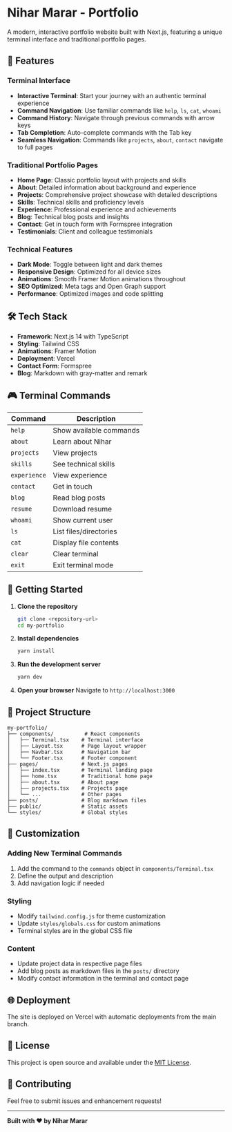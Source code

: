 # Nihar Marar - Portfolio

A modern, interactive portfolio website built with Next.js, featuring a unique terminal interface and traditional portfolio pages.

## 🚀 Features

### Terminal Interface
- **Interactive Terminal**: Start your journey with an authentic terminal experience
- **Command Navigation**: Use familiar commands like `help`, `ls`, `cat`, `whoami`
- **Command History**: Navigate through previous commands with arrow keys
- **Tab Completion**: Auto-complete commands with the Tab key
- **Seamless Navigation**: Commands like `projects`, `about`, `contact` navigate to full pages

### Traditional Portfolio Pages
- **Home Page**: Classic portfolio layout with projects and skills
- **About**: Detailed information about background and experience
- **Projects**: Comprehensive project showcase with detailed descriptions
- **Skills**: Technical skills and proficiency levels
- **Experience**: Professional experience and achievements
- **Blog**: Technical blog posts and insights
- **Contact**: Get in touch form with Formspree integration
- **Testimonials**: Client and colleague testimonials

### Technical Features
- **Dark Mode**: Toggle between light and dark themes
- **Responsive Design**: Optimized for all device sizes
- **Animations**: Smooth Framer Motion animations throughout
- **SEO Optimized**: Meta tags and Open Graph support
- **Performance**: Optimized images and code splitting

## 🛠️ Tech Stack

- **Framework**: Next.js 14 with TypeScript
- **Styling**: Tailwind CSS
- **Animations**: Framer Motion
- **Deployment**: Vercel
- **Contact Form**: Formspree
- **Blog**: Markdown with gray-matter and remark

## 🎮 Terminal Commands

| Command | Description |
|---------|-------------|
| `help` | Show available commands |
| `about` | Learn about Nihar |
| `projects` | View projects |
| `skills` | See technical skills |
| `experience` | View experience |
| `contact` | Get in touch |
| `blog` | Read blog posts |
| `resume` | Download resume |
| `whoami` | Show current user |
| `ls` | List files/directories |
| `cat` | Display file contents |
| `clear` | Clear terminal |
| `exit` | Exit terminal mode |

## 🚀 Getting Started

1. **Clone the repository**
   ```bash
   git clone <repository-url>
   cd my-portfolio
   ```

2. **Install dependencies**
   ```bash
   yarn install
   ```

3. **Run the development server**
   ```bash
   yarn dev
   ```

4. **Open your browser**
   Navigate to `http://localhost:3000`

## 📁 Project Structure

```
my-portfolio/
├── components/          # React components
│   ├── Terminal.tsx    # Terminal interface
│   ├── Layout.tsx      # Page layout wrapper
│   ├── Navbar.tsx      # Navigation bar
│   └── Footer.tsx      # Footer component
├── pages/              # Next.js pages
│   ├── index.tsx       # Terminal landing page
│   ├── home.tsx        # Traditional home page
│   ├── about.tsx       # About page
│   ├── projects.tsx    # Projects page
│   └── ...             # Other pages
├── posts/              # Blog markdown files
├── public/             # Static assets
└── styles/             # Global styles
```

## 🎨 Customization

### Adding New Terminal Commands
1. Add the command to the `commands` object in `components/Terminal.tsx`
2. Define the output and description
3. Add navigation logic if needed

### Styling
- Modify `tailwind.config.js` for theme customization
- Update `styles/globals.css` for custom animations
- Terminal styles are in the global CSS file

### Content
- Update project data in respective page files
- Add blog posts as markdown files in the `posts/` directory
- Modify contact information in the terminal and contact page

## 🌐 Deployment

The site is deployed on Vercel with automatic deployments from the main branch.

## 📝 License

This project is open source and available under the [MIT License](LICENSE).

## 🤝 Contributing

Feel free to submit issues and enhancement requests!

---

**Built with ❤️ by Nihar Marar**
